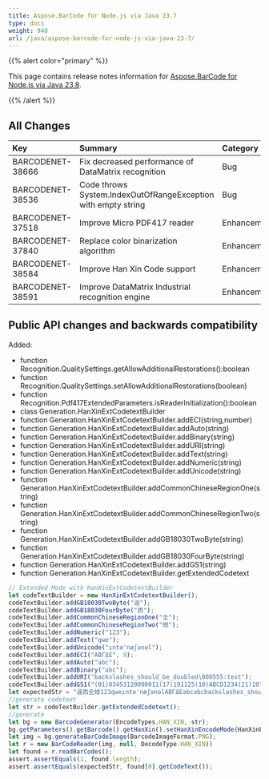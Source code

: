 ```yaml
---
title: Aspose.BarCode for Node.js via Java 23.7
type: docs
weight: 940
url: /java/aspose-barcode-for-node-js-via-java-23-7/
---
```


{{% alert color="primary" %}} 

This page contains release notes information for [Aspose.BarCode for Node.js via Java 23.8](https://downloads.aspose.com/barcode/nodejs/new-releases/aspose.barcode-for-node.js-via-java-23.8/).

{{% /alert %}} 
## **All Changes**

|**Key**|**Summary**|**Category**|
| :- | :- | :- |
|BARCODENET-38666|Fix decreased performance of DataMatrix recognition|Bug|
|BARCODENET-38536|Code throws System.IndexOutOfRangeException with empty string|Bug|
|BARCODENET-37518|Improve Micro PDF417 reader|Enhancement|
|BARCODENET-37840|Replace color binarization algorithm|Enhancement|
|BARCODENET-38584|Improve Han Xin Code support|Enhancement|
|BARCODENET-38591|Improve DataMatrix Industrial recognition engine|Enhancement|

## Public API changes and backwards compatibility

Added:

- function Recognition.QualitySettings.getAllowAdditionalRestorations():boolean
- function Recognition.QualitySettings.setAllowAdditionalRestorations(boolean)
- function Recognition.Pdf417ExtendedParameters.isReaderInitialization():boolean
- class  Generation.HanXinExtCodetextBuilder
- function Generation.HanXinExtCodetextBuilder.addECI(string,number)
- function Generation.HanXinExtCodetextBuilder.addAuto(string)
- function Generation.HanXinExtCodetextBuilder.addBinary(string)
- function Generation.HanXinExtCodetextBuilder.addURI(string)
- function Generation.HanXinExtCodetextBuilder.addText(string)
- function Generation.HanXinExtCodetextBuilder.addNumeric(string)
- function Generation.HanXinExtCodetextBuilder.addUnicode(string)
- function Generation.HanXinExtCodetextBuilder.addCommonChineseRegionOne(string)
- function Generation.HanXinExtCodetextBuilder.addCommonChineseRegionTwo(string)
- function Generation.HanXinExtCodetextBuilder.addGB18030TwoByte(string)
- function Generation.HanXinExtCodetextBuilder.addGB18030FourByte(string)
- function Generation.HanXinExtCodetextBuilder.addGS1(string)
- function Generation.HanXinExtCodetextBuilder.getExtendedCodetext

```Node.js
// Extended Mode with HanXinExtCodetextBuilder
let codeTextBuilder = new HanXinExtCodetextBuilder();
codeTextBuilder.addGB18030TwoByte("漄");
codeTextBuilder.addGB18030FourByte("㐁");
codeTextBuilder.addCommonChineseRegionOne("全");
codeTextBuilder.addCommonChineseRegionTwo("螅");
codeTextBuilder.addNumeric("123");
codeTextBuilder.addText("qwe");
codeTextBuilder.addUnicode("ıntəˈnæʃənəl");
codeTextBuilder.addECI("ΑΒΓΔΕ", 9);
codeTextBuilder.addAuto("abc");
codeTextBuilder.addBinary("abc");
codeTextBuilder.addURI("backslashes_should_be_doubled\000555:test");
codeTextBuilder.addGS1("(01)03453120000011(17)191125(10)ABCD1234(21)10");
let expectedStr = "漄㐁全螅123qweıntəˈnæʃənəlΑΒΓΔΕabcabcbackslashes_should_be_doubled\000555:test(01)03453120000011(17)191125(10)ABCD1234(21)10";
//generate codetext
let str = codeTextBuilder.getExtendedCodetext();
//generate
let bg = new BarcodeGenerator(EncodeTypes.HAN_XIN, str);
bg.getParameters().getBarcode().getHanXin().setHanXinEncodeMode(HanXinEncodeMode.EXTENDED);
let img = bg.generateBarCodeImage(BarcodeImageFormat.PNG);
let r = new BarCodeReader(img, null, DecodeType.HAN_XIN))
let found = r.readBarCodes();
assert.assertEquals(1, found.length);
assert.assertEquals(expectedStr, found[0].getCodeText());
```

